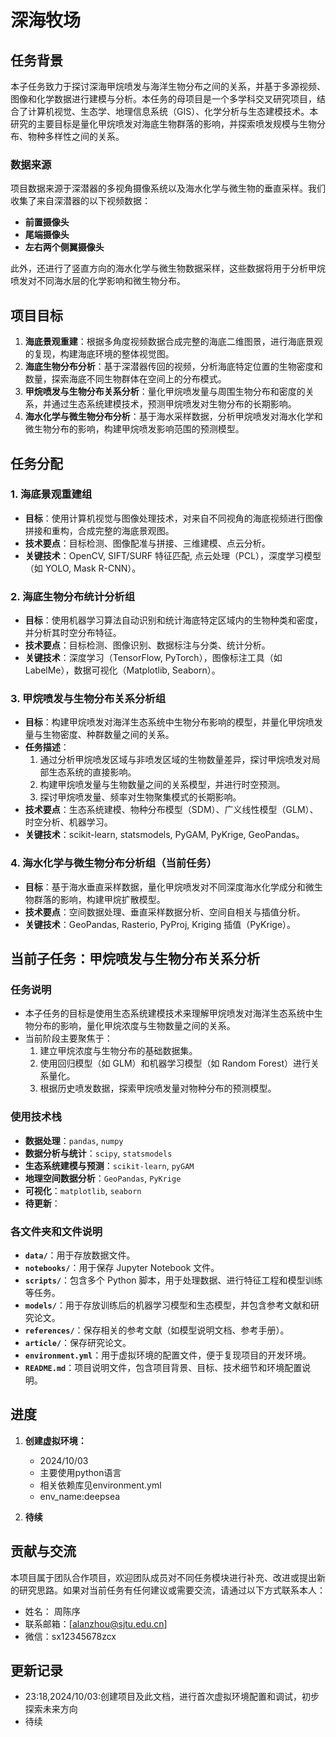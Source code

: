 # 深海牧场

## 任务背景

本子任务致力于探讨深海甲烷喷发与海洋生物分布之间的关系，并基于多源视频、图像和化学数据进行建模与分析。本任务的母项目是一个多学科交叉研究项目，结合了计算机视觉、生态学、地理信息系统（GIS）、化学分析与生态建模技术。本研究的主要目标是量化甲烷喷发对海底生物群落的影响，并探索喷发规模与生物分布、物种多样性之间的关系。

### 数据来源

项目数据来源于深潜器的多视角摄像系统以及海水化学与微生物的垂直采样。我们收集了来自深潜器的以下视频数据：

- **前置摄像头**
- **尾端摄像头**
- **左右两个侧翼摄像头**

此外，还进行了竖直方向的海水化学与微生物数据采样，这些数据将用于分析甲烷喷发对不同海水层的化学影响和微生物分布。

## 项目目标

1. **海底景观重建**：根据多角度视频数据合成完整的海底二维图景，进行海底景观的复现，构建海底环境的整体视觉图。
2. **海底生物分布分析**：基于深潜器传回的视频，分析海底特定位置的生物密度和数量，探索海底不同生物群体在空间上的分布模式。
3. **甲烷喷发与生物分布关系分析**：量化甲烷喷发量与周围生物分布和密度的关系，并通过生态系统建模技术，预测甲烷喷发对生物分布的长期影响。
4. **海水化学与微生物分布分析**：基于海水采样数据，分析甲烷喷发对海水化学和微生物分布的影响，构建甲烷喷发影响范围的预测模型。

## 任务分配

### 1. 海底景观重建组

- **目标**：使用计算机视觉与图像处理技术，对来自不同视角的海底视频进行图像拼接和重构，合成完整的海底景观图。
- **技术要点**：目标检测、图像配准与拼接、三维建模、点云分析。
- **关键技术**：OpenCV, SIFT/SURF 特征匹配, 点云处理（PCL），深度学习模型（如 YOLO, Mask R-CNN）。

### 2. 海底生物分布统计分析组

- **目标**：使用机器学习算法自动识别和统计海底特定区域内的生物种类和密度，并分析其时空分布特征。
- **技术要点**：目标检测、图像识别、数据标注与分类、统计分析。
- **关键技术**：深度学习（TensorFlow, PyTorch），图像标注工具（如 LabelMe），数据可视化（Matplotlib, Seaborn）。

### 3. 甲烷喷发与生物分布关系分析组

- **目标**：构建甲烷喷发对海洋生态系统中生物分布影响的模型，并量化甲烷喷发量与生物密度、种群数量之间的关系。
- **任务描述**：
  1. 通过分析甲烷喷发区域与非喷发区域的生物数量差异，探讨甲烷喷发对局部生态系统的直接影响。
  2. 构建甲烷喷发量与生物数量之间的关系模型，并进行时空预测。
  3. 探讨甲烷喷发量、频率对生物聚集模式的长期影响。
- **技术要点**：生态系统建模、物种分布模型（SDM）、广义线性模型（GLM）、时空分析、机器学习。
- **关键技术**：scikit-learn, statsmodels, PyGAM, PyKrige, GeoPandas。

### 4. 海水化学与微生物分布分析组（**当前任务**）

- **目标**：基于海水垂直采样数据，量化甲烷喷发对不同深度海水化学成分和微生物群落的影响，构建甲烷扩散模型。
- **技术要点**：空间数据处理、垂直采样数据分析、空间自相关与插值分析。
- **关键技术**：GeoPandas, Rasterio, PyProj, Kriging 插值（PyKrige）。

## 当前子任务：甲烷喷发与生物分布关系分析

### 任务说明

- 本子任务的目标是使用生态系统建模技术来理解甲烷喷发对海洋生态系统中生物分布的影响，量化甲烷浓度与生物数量之间的关系。
- 当前阶段主要聚焦于：
  1. 建立甲烷浓度与生物分布的基础数据集。
  2. 使用回归模型（如 GLM）和机器学习模型（如 Random Forest）进行关系量化。
  3. 根据历史喷发数据，探索甲烷喷发量对物种分布的预测模型。

### 使用技术栈

- **数据处理**：`pandas`, `numpy`
- **数据分析与统计**：`scipy`, `statsmodels`
- **生态系统建模与预测**：`scikit-learn`, `pyGAM`
- **地理空间数据分析**：`GeoPandas`, `PyKrige`
- **可视化**：`matplotlib`, `seaborn`
- **待更新**：

### 各文件夹和文件说明

- **`data/`**：用于存放数据文件。
- **`notebooks/`**：用于保存 Jupyter Notebook 文件。
- **`scripts/`**：包含多个 Python 脚本，用于处理数据、进行特征工程和模型训练等任务。
- **`models/`**：用于存放训练后的机器学习模型和生态模型，并包含参考文献和研究论文。
- **`references/`**：保存相关的参考文献（如模型说明文档、参考手册）。
- **`article/`**：保存研究论文。
- **`environment.yml`**：用于虚拟环境的配置文件，便于复现项目的开发环境。
- **`README.md`**：项目说明文件，包含项目背景、目标、技术细节和环境配置说明。

## 进度

1. **创建虚拟环境：**
   - 2024/10/03
   - 主要使用python语言
   - 相关依赖库见environment.yml
   - env_name:deepsea

2. **待续**

## 贡献与交流

本项目属于团队合作项目，欢迎团队成员对不同任务模块进行补充、改进或提出新的研究思路。如果对当前任务有任何建议或需要交流，请通过以下方式联系本人：

- 姓名： 周陈序
- 联系邮箱：[alanzhou@sjtu.edu.cn]
- 微信：sx12345678zcx

## 更新记录

- 23:18,2024/10/03:创建项目及此文档，进行首次虚拟环境配置和调试，初步探索未来方向
- 待续
